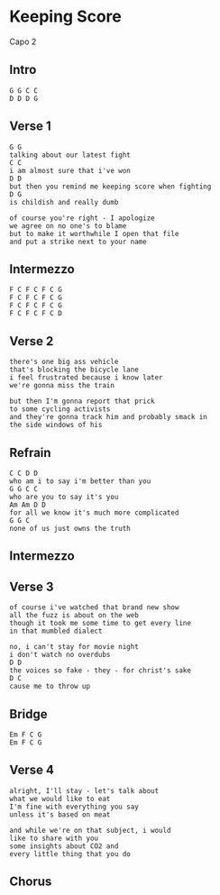 # Keeping Score

Capo 2

## Intro

	G G C C
	D D D G

## Verse 1

	G G
	talking about our latest fight
	C C
	i am almost sure that i've won
	D D
	but then you remind me keeping score when fighting
	D G
	is childish and really dumb

	of course you're right - I apologize
	we agree on no one's to blame
	but to make it worthwhile I open that file
	and put a strike next to your name

## Intermezzo

	F C F C F C G
	F C F C F C G
	F C F C F C G
	F C F C F C D

## Verse 2

	there's one big ass vehicle
	that's blocking the bicycle lane
	i feel frustrated because i know later
	we're gonna miss the train

	but then I'm gonna report that prick
	to some cycling activists
	and they're gonna track him and probably smack in
	the side windows of his
	
## Refrain

	C C D D
	who am i to say i'm better than you
	G G C C
	who are you to say it's you
	Am Am D D
	for all we know it's much more complicated
	G G C
	none of us just owns the truth

## Intermezzo

## Verse 3

	of course i've watched that brand new show
	all the fuzz is about on the web
	though it took me some time to get every line
	in that mumbled dialect

	no, i can't stay for movie night
	i don't watch no overdubs
	D D
	the voices so fake - they - for christ's sake
	D C
	cause me to throw up

## Bridge

	Em F C G
	Em F C G

## Verse 4

	alright, I'll stay - let's talk about
	what we would like to eat
	I'm fine with everything you say
	unless it's based on meat
	
	and while we're on that subject, i would
	like to share with you
	some insights about CO2 and
	every little thing that you do
	
## Chorus
